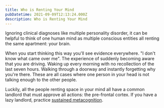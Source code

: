 ```yaml
---
title: Who is Renting Your Mind
pubDatetime: 2021-09-09T12:13:24.000Z
description: Who is Renting Your Mind
---
```


Ignoring clinical diagnoses like multiple personality disorder, it can be helpful to think of one human mind as multiple conscious entities all renting the same apartment: your brain.

When you start thinking this way you'll see evidence everywhere. "I don't know what came over me". The experience of suddenly becoming aware that you are driving. Waking up every morning with no recollection of the last seven hours. Walking through a doorway and instantly forgetting why you're there. These are all cases where one person in your head is not talking enough to the other people.

Luckily, all the people renting space in your mind all have a common landlord that must approve all actions: the pre-frontal cortex. If you have a lazy landlord, practice [sustained metacognition](09-09-sustained-metacognition).
